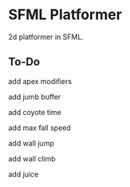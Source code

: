 # SFML Platformer

2d platformer in SFML.

## To-Do

add apex modifiers

add jumb buffer

add coyote time

add max fall speed

add wall jump

add wall climb

add juice
